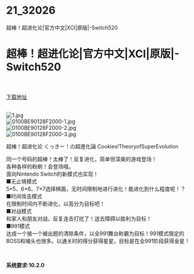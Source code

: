 # 21_32026
超棒！超进化论|官方中文|XCI|原版|-Switch520
# 超棒！超进化论|官方中文|XCI|原版|-Switch520
 <br/></br>
[下载地址](https://www.switch520.cc/article/32026 "下载地址")
<br/></br>

<p><img title="1.jpg" src="https://www.switch520.cc/muke_img/2022_05_30_75d4af0ad699f.jpg" alt="1.jpg"><br>
<img title="0100BE90128F2000-1.jpg" src="https://www.switch520.cc/muke_img/2022_05_30_5e8ebdf605c54.jpg" alt="0100BE90128F2000-1.jpg"><br>
<img title="0100BE90128F2000-2.jpg" src="https://www.switch520.cc/muke_img/2022_05_30_b206c8a2e2a07.jpg" alt="0100BE90128F2000-2.jpg"><br>
<img title="0100BE90128F2000-3.jpg" src="https://www.switch520.cc/muke_img/2022_05_30_0292f22d27f9b.jpg" alt="0100BE90128F2000-3.jpg"></p>
<p>超棒！超进化论 くっきー！の超進化論 Cookies!TheoryofSuperEvolution</p>
<p>同一个号码的超棒！太棒了！反复进化，简单但深奥的游戏登场！<br>
各种各样的粉刷！会登场哦。<br>
面向Nintendo Switch的新模式也实现！<br>
■无止境模式<br>
5×5、6×6、7×7选择棋面，无时间限制地进行进化！能进化到什么程度呢！？<br>
■时间攻击模式<br>
在限制时间内不断进化，以高分为目标吧！<br>
■对战模式<br>
和家人和朋友对战，反复连击打扰了！送去障碍以胜利为目标！<br>
■991模式<br>
达成一个接一个被出题的清除条件，以全991舞台称霸为目标！991模式限定的BOSS和噱头也很多。以通关时的得分获得星星，目标是在全991阶段获得金星！</p>
<p>&nbsp;</p>
<p><strong>系统要求:10.2.0</strong></p>




